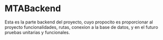 # MTABackend

Esta es la parte backend del proyecto, cuyo propocito es proporcionar al proyecto funcionalidades, rutas, conexion a la base de datos, y en el futuro
pruebas unitarias y funcionales.
